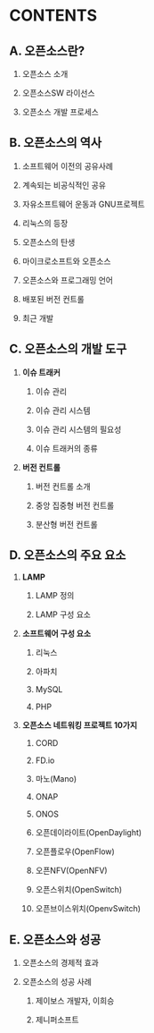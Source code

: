 # CONTENTS

## A. 오픈소스란?

1. 오픈소스 소개

2. 오픈소스SW 라이선스

3. 오픈소스 개발 프로세스

## B. 오픈소스의 역사

1. 소프트웨어 이전의 공유사례

2. 계속되는 비공식적인 공유

3. 자유소프트웨어 운동과 GNU프로젝트

4. 리눅스의 등장

5. 오픈소스의 탄생

6. 마이크로소프트와 오픈소스

7. 오픈소스와 프로그래밍 언어

8. 배포된 버전 컨트롤

9. 최근 개발

## C. 오픈소스의 개발 도구

1. **이슈 트래커**

   1. 이슈 관리

   2. 이슈 관리 시스템

   3. 이슈 관리 시스템의 필요성

   4. 이슈 트래커의 종류

2. **버전 컨트롤**

   1. 버전 컨트롤 소개

   2. 중앙 집중형 버전 컨트롤

   3. 분산형 버전 컨트롤

## D. 오픈소스의 주요 요소

1. **LAMP**

   1. LAMP 정의

   2. LAMP 구성 요소​

2. **소프트웨어 구성 요소**

   1. 리눅스

   2. 아파치

   3. MySQL

   4. PHP

3. **오픈소스 네트워킹 프로젝트 10가지**

   1. CORD

   2. FD.io

   3. 마노\(Mano\)

   4. ONAP

   5. ONOS

   6. 오픈데이라이트\(OpenDaylight\)

   7. 오픈플로우\(OpenFlow\)

   8. 오픈NFV\(OpenNFV\)

   9. 오픈스위치\(OpenSwitch\)

   10. 오픈브이스위치\(OpenvSwitch\)

## E. 오픈소스와 성공

1. 오픈소스의 경제적 효과

2. 오픈소스의 성공 사례

   1. 제이보스 개발자, 이희승

   2. 제니퍼소프트



